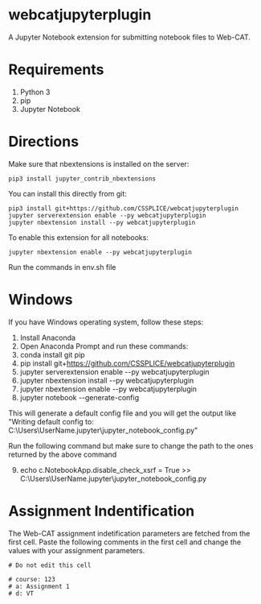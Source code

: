 # webcatjupyterplugin
A Jupyter Notebook extension for submitting notebook files to Web-CAT.

# Requirements

1. Python 3
2. pip
3. Jupyter Notebook

# Directions

Make sure that nbextensions is installed on the server:

    pip3 install jupyter_contrib_nbextensions

You can install this directly from git:

    pip3 install git+https://github.com/CSSPLICE/webcatjupyterplugin
    jupyter serverextension enable --py webcatjupyterplugin
    jupyter nbextension install --py webcatjupyterplugin
    
To enable this extension for all notebooks:

    jupyter nbextension enable --py webcatjupyterplugin
    
Run the commands in env.sh file

# Windows

If you have Windows operating system, follow these steps:

1. Install Anaconda
2. Open Anaconda Prompt and run these commands:
3. conda install git pip
4. pip install git+https://github.com/CSSPLICE/webcatjupyterplugin
5. jupyter serverextension enable --py webcatjupyterplugin
6. jupyter nbextension install --py webcatjupyterplugin
7. jupyter nbextension enable --py webcatjupyterplugin
8. jupyter notebook --generate-config

This will generate a default config file and you will get the output like "Writing default config to: C:\Users\UserName\.jupyter\jupyter_notebook_config.py"

Run the following command but make sure to change the path to the ones returned by the above command

9. echo c.NotebookApp.disable_check_xsrf = True >> C:\Users\UserName\.jupyter\jupyter_notebook_config.py



# Assignment Indentification

The Web-CAT assignment indetification parameters are fetched from the first cell. Paste the following comments in the first cell and change the values with your assignment parameters.

    # Do not edit this cell

    # course: 123
    # a: Assignment 1
    # d: VT
